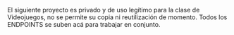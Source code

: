 El siguiente proyecto es privado y de uso legítimo para la clase de Videojuegos, no se permite
su copia ni reutilización de momento. Todos los ENDPOINTS se suben acá para trabajar en conjunto.